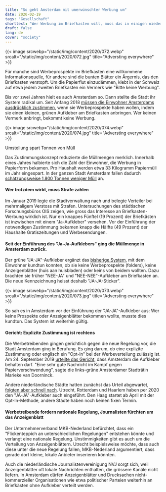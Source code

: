 ```yaml
---
title: "So geht Amsterdam mit unerwünschter Werbung um"
date: 2020-02-19
tags: "Gesellschaft"
shorttext: "Wer Werbung im Briefkasten will, muss das in einigen niederländischen Städten ausdrücklich sagen. Das spart jede Menge Müll."
draft: false
lang: de
cover: "society"
---
```


{{< image srcwebp="/static/img/content/2020/072.webp" srcalt="/static/img/content/2020/072.jpg" title="Adversting everywhere" >}}

Für manche sind Werbeprospekte im Briefkasten eine willkommene Informationsquelle, für andere sind die bunten Blätter ein Ärgernis, das den Briefkasten verstopft. Um die Papierflut einzudämmen, klebt in der Schweiz auf etwa jedem zweiten Briefkasten ein Vermerk wie "Bitte keine Werbung".

Bis vor zwei Jahren hielt es auch Amsterdam so. Dann stellte die Stadt ihr System radikal um. Seit Anfang 2018 [müssen die Einwohner Amsterdams ausdrücklich zustimmen](https://www.amsterdam.nl/bestuur-organisatie/college/wethouder/marieke-doorninck/persberichten/amsterdam-start/ "Amsterdam start handhaving ja/ja sticker"), wenn sie Werbeprospekte haben wollen, indem sie einen kleinen, grünen Aufkleber am Briefkasten anbringen. Wer keinen Vermerk anbringt, bekommt keine Werbung.

{{< image srcwebp="/static/img/content/2020/074.webp" srcalt="/static/img/content/2020/074.jpg" title="Adversting everywhere" >}}

Umstellung spart Tonnen von Müll

Das Zustimmungskonzept reduzierte die Müllmengen merklich. Innerhalb eines Jahres halbierte sich die Zahl der Einwohner, die Werbung in Papierform bekamen. Pro Haushalt werden etwa 33 Kilogramm Papiermüll im Jahr eingespart. In der ganzen Stadt Amsterdam fallen dadurch [schätzungsweise 1.800 Tonnen weniger Müll](https://www.at5.nl/artikelen/163275/jaja-sticker_op_de_brievenbus_in_juni_2017 "Ja/ja-sticker op de brievenbus scheelt 6000 bomen per jaar") an.

#### Wer trotzdem wirbt, muss Strafe zahlen

Im Januar 2019 legte die Stadtverwaltung nach und belegte Verteiler bei mehrmaligem Verstoss mit Strafen. Untersuchungen des städtischen Forschungsbüros OIS zeigen, wie gross das Interesse an Briefkasten-Werbung wirklich ist. Nur ein knappes Fünftel (19 Prozent) der Briefkästen ist inzwischen mit einem "Ja-Aufkleber" versehen. Vor der Einführung der notwendigen Zustimmung bekamen knapp die Hälfte (49 Prozent) der Haushalte Gratiszeitungen und Werbesendungen.

#### Seit der Einführung des "Ja-Ja-Aufklebers" ging die Müllmenge in Amsterdam zurück.

Der grüne "JA-JA"-Aufkleber ergänzt das [bisherige System](https://blogs.transparent.com/dutch/what-are-these-mailbox-stickers/ "What are these mailbox stickers?"), mit dem Einwohner kundtun konnten, ob sie keine Werbeprospekte (folders), keine Anzeigenblätter (huis aan huisbladen) oder keins von beidem wollten. Dazu brachten sie früher "NEE-JA" und "NEE-NEE"-Aufkleber am Briefkasten an. Die neue Kennzeichnung heisst deshalb "JA-JA-Sticker".

{{< image srcwebp="/static/img/content/2020/073.webp" srcalt="/static/img/content/2020/073.jpg" title="Adversting everywhere" >}}

So sah es in Amsterdam vor der Einführung der "JA-JA"-Aufkleber aus: Wer keine Prospekte oder Anzeigenblätter bekommen wollte, musste dies kundtun. Das System ist weiterhin gültig.

#### Gericht: Explizite Zustimmung ist rechtens

Die Werbetreibenden gingen gerichtlich gegen die neue Regelung vor, die Stadt Amsterdam ging in Berufung. Es ging darum, ob eine explizite Zustimmung oder englisch ein "Opt-In" bei der Werbeverteilung zulässig ist. Am 24. September 2019 [urteilte das Gericht](https://www.parool.nl/amsterdam/rechter-amsterdam-mag-ja-ja-sticker-reclamefolders-invoeren~b8176d4d/?referer=https%3A%2F%2Fwww.infosperber.ch%2FArtikel%2FUmwelt%2FMullvermeidung-wie-Amsterdam-mit-unerwunschter-Reklame-umgeht "Rechter: Amsterdam mag ja/ja-sticker reclamefolders invoeren"), dass Amsterdam die Aufkleber behalten darf. "Eine sehr gute Nachricht im Kampf gegen Papierverschwendung", sagte die links-grüne Amsterdamer Stadträtin Marieke van Doorninck.

Andere niederländische Städte hatten zunächst das Urteil abgewartet, [folgten aber schnell nach](https://nos.nl/artikel/2303148-amsterdam-mag-de-ja-ja-sticker-houden-andere-gemeenten-volgen.html "Amsterdam mag de Ja/Ja-sticker houden, andere gemeenten volgen"). Utrecht, Rotterdam und Haarlem haben per 2020 den "JA-JA"-Aufkleber auch eingeführt. Den Haag startet ab April mit der Opt-In-Methode, andere Städte haben noch keinen fixen Termin.

#### Werbetreibende fordern nationale Regelung, Journalisten fürchten um das Anzeigenblatt

Der Unternehmerverband MKB-Nederland befürchtet, dass ein "Flickenteppich an unterschiedlichen Regelungen" entstehen könnte und verlangt eine nationale Regelung. Unstimmigkeiten gibt es auch um die Verteilung von Anzeigenblättern. Utrecht beispielsweise möchte, dass auch diese unter die neue Regelung fallen, MKB-Nederland argumentiert, dass gerade dort kleine, lokale Anbieter inserieren könnten.

Auch die niederländische Journalistenvereinigung NVJ sorgt sich, weil Anzeigenblätter oft lokale Nachrichten enthalten, die grössere Kanäle nicht liefern. In Amsterdam dürfen Anzeigenblätter und Drucksachen nicht-kommerzieller Organisationen wie etwa politischer Parteien weiterhin an Briefkästen ohne Aufkleber verteilt werden.
